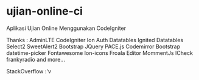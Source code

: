 # ujian-online-ci
Aplikasi Ujian Online Menggunakan CodeIgniter

Thanks :
AdminLTE
CodeIgniter
Ion Auth
Datatables
Ignited Datatables
Select2
SweetAlert2
Bootstrap
JQuery
PACE.js
Codemirror
Bootstrap datetime-picker
Fontawesome
Ion-icons
Froala Editor
MommentJs
ICheck
frankyradio
and more...

StackOverflow :'v
